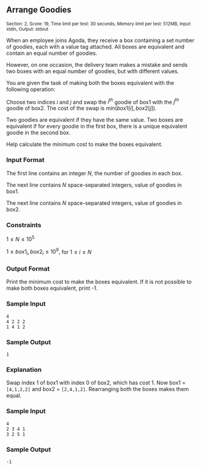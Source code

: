 ## Arrange Goodies

<sup>Section: 2, Score: 19, Time limit per test: 30 seconds, Memory limit per test: 512MB, Input: stdin, Output: stdout</sup>

When an employee joins Agoda, they receive a box containing a set number of goodies, each with a value tag attached. All boxes are equivalent and contain an equal number of goodies.

However, on one occasion, the delivery team makes a mistake and sends two boxes with an equal number of goodies, but with different values.

You are given the task of making both the boxes equivalent with the following operation:

Choose two indices $i$ and $j$ and swap the $i^{th}$ goodie of box1 with the $j^{th}$ goodie of box2. The cost of the swap is $min(box1[i], box2[j])$.

Two goodies are equivalent if they have the same value. Two boxes are equivalent if for every goodie in the first box, there is a unique equivalent goodie in the second box.

Help calculate the minimum cost to make the boxes equivalent.

### Input Format

The first line contains an integer $N$, the number of goodies in each box.

The next line contains $N$ space-separated integers, value of goodies in box1.

The next line contains $N$ space-separated integers, value of goodies in box2.

### Constraints

$1 \le N \le 10^5$

$1 \le box1_i, box2_i \le 10^9,$ for $1 \le i \le N$

### Output Format

Print the minimum cost to make the boxes equivalent. If it is not possible to make both boxes equivalent, print -1.

### Sample Input

```
4
4 2 2 2
1 4 1 2
```

### Sample Output

```
1
```

### Explanation

Swap index 1 of box1 with index 0 of box2, which has cost 1. Now box1 = `[4,1,2,2]` and box2 = `[2,4,1,2]`. Rearranging both the boxes makes them equal.

### Sample Input
```
4
2 3 4 1
3 2 5 1
```

### Sample Output
```
-1
```